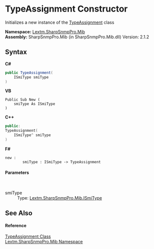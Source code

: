 # TypeAssignment Constructor 
 

Initializes a new instance of the <a href="T_Lextm_SharpSnmpPro_Mib_TypeAssignment">TypeAssignment</a> class

**Namespace:**&nbsp;<a href="N_Lextm_SharpSnmpPro_Mib">Lextm.SharpSnmpPro.Mib</a><br />**Assembly:**&nbsp;SharpSnmpPro.Mib (in SharpSnmpPro.Mib.dll) Version: 2.1.2

## Syntax

**C#**<br />
``` C#
public TypeAssignment(
	ISmiType smiType
)
```

**VB**<br />
``` VB
Public Sub New ( 
	smiType As ISmiType
)
```

**C++**<br />
``` C++
public:
TypeAssignment(
	ISmiType^ smiType
)
```

**F#**<br />
``` F#
new : 
        smiType : ISmiType -> TypeAssignment
```


#### Parameters
&nbsp;<dl><dt>smiType</dt><dd>Type: <a href="T_Lextm_SharpSnmpPro_Mib_ISmiType">Lextm.SharpSnmpPro.Mib.ISmiType</a><br /></dd></dl>

## See Also


#### Reference
<a href="T_Lextm_SharpSnmpPro_Mib_TypeAssignment">TypeAssignment Class</a><br /><a href="N_Lextm_SharpSnmpPro_Mib">Lextm.SharpSnmpPro.Mib Namespace</a><br />